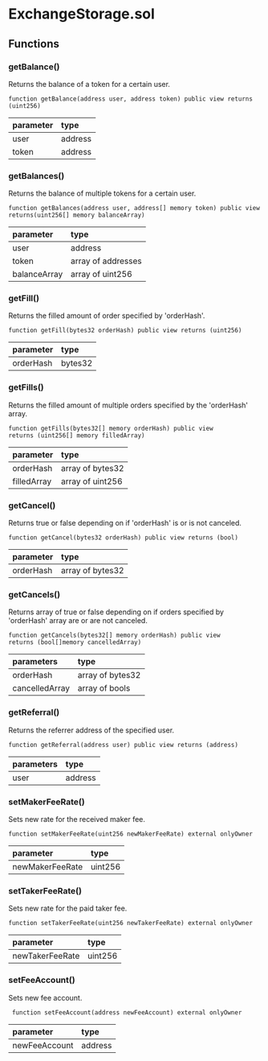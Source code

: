 # ExchangeStorage.sol

## Functions

### getBalance\(\)

Returns the balance of a token for a certain user.

```text
function getBalance(address user, address token) public view returns (uint256)
```

| parameter | type |
| :--- | :--- |
| user | address |
| token | address |

### getBalances\(\)

Returns the balance of multiple tokens for a certain user.

```text
function getBalances(address user, address[] memory token) public view
returns(uint256[] memory balanceArray)
```

| parameter | type |
| :--- | :--- |
| user | address |
| token | array of addresses |
| balanceArray | array of uint256 |

### getFill\(\)

Returns the filled amount of order  specified by 'orderHash'.

```text
function getFill(bytes32 orderHash) public view returns (uint256)
```

| parameter | type |
| :--- | :--- |
| orderHash | bytes32 |

### getFills\(\)

Returns the filled amount of multiple orders specified by the 'orderHash' array.

```text
function getFills(bytes32[] memory orderHash) public view
returns (uint256[] memory filledArray)
```

| parameter | type |
| :--- | :--- |
| orderHash | array of bytes32 |
| filledArray | array of uint256 |

### getCancel\(\)

Returns true or false depending on if 'orderHash' is or is not canceled.

```text
function getCancel(bytes32 orderHash) public view returns (bool)
```

| parameter | type |
| :--- | :--- |
| orderHash | array of bytes32 |

### getCancels\(\)

Returns array of true or false depending on if orders specified by 'orderHash' array are or are not canceled.

```text
function getCancels(bytes32[] memory orderHash) public view
returns (bool[]memory cancelledArray)
```

| parameters | type |
| :--- | :--- |
| orderHash | array of bytes32 |
| cancelledArray | array of bools |

### getReferral\(\)

Returns the referrer address of the specified user.

```text
function getReferral(address user) public view returns (address)
```

| parameters | type |
| :--- | :--- |
| user | address |

### setMakerFeeRate\(\)

Sets new rate for the received maker fee.

```text
function setMakerFeeRate(uint256 newMakerFeeRate) external onlyOwner
```

| parameter | type |
| :--- | :--- |
| newMakerFeeRate | uint256 |

### setTakerFeeRate\(\)

Sets new rate for the paid taker fee.

```text
function setTakerFeeRate(uint256 newTakerFeeRate) external onlyOwner
```

| parameter | type |
| :--- | :--- |
| newTakerFeeRate | uint256 |

### setFeeAccount\(\)

Sets new fee account.

```text
 function setFeeAccount(address newFeeAccount) external onlyOwner
```

| parameter | type |
| :--- | :--- |
| newFeeAccount | address |

